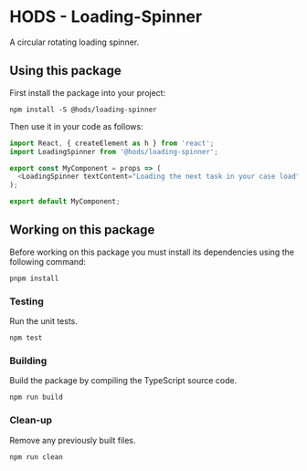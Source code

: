 HODS - Loading-Spinner
======================

A circular rotating loading spinner.


Using this package
------------------

First install the package into your project:

```shell
npm install -S @hods/loading-spinner
```

Then use it in your code as follows:

```js
import React, { createElement as h } from 'react';
import LoadingSpinner from '@hods/loading-spinner';

export const MyComponent = props => (
  <LoadingSpinner textContent="Loading the next task in your case load" />
);

export default MyComponent;
```


Working on this package
-----------------------

Before working on this package you must install its dependencies using
the following command:

```shell
pnpm install
```


### Testing

Run the unit tests.

```shell
npm test
```


### Building

Build the package by compiling the TypeScript source code.

```shell
npm run build
```


### Clean-up

Remove any previously built files.

```shell
npm run clean
```
